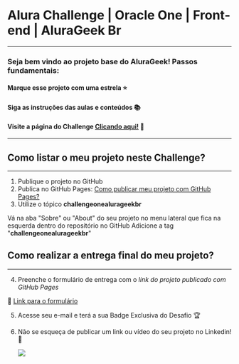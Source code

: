 # Alura Challenge | Oracle One | Front-end | AluraGeek Br
---

### Seja bem vindo ao projeto base do AluraGeek! Passos fundamentais:

#### Marque esse projeto com uma estrela ⭐
#### Siga as instruções das aulas e conteúdos 📚
#### Visite a página do Challenge [Clicando aqui!](https://www.alura.com.br/challenges/__oracle-one-front-end/) 📃
---

## Como listar o meu projeto neste Challenge?
---

1) Publique o projeto no GitHub
2) Publica no GitHub Pages: [Como publicar meu projeto com GitHub Pages?](https://docs.github.com/pt/pages/getting-started-with-github-pages/creating-a-github-pages-site) 
3) Utilize o tópico **challengeonealurageekbr**


Vá na aba "Sobre" ou "About" do seu projeto no menu lateral que fica na esquerda dentro do repositório no GitHub
Adicione a tag "**challengeonealurageekbr**"

## Como realizar a entrega final do meu projeto?
---

4) Preenche o formulário de entrega com o *link do projeto publicado com GitHub Pages*

🔹 [Link para o formulário](https://lp.alura.com.br/alura-latam-lp-entrega-de-challenge-one)


5) Acesse seu e-mail e terá a sua Badge Exclusiva do Desafio 🏆
6) Não se esqueça de publicar um link ou vídeo do seu projeto no Linkedin! 🏁

    <a href="https://www.linkedin.com/company/alura-latam/mycompany/" target="_blank"><img src="https://img.shields.io/badge/-LinkedIn-%230077B5?style=for-the-badge&logo=linkedin&logoColor=white" target="_blank"></a>
